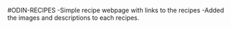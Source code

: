 #ODIN-RECIPES
 -Simple recipe webpage with links to the recipes
 -Added the images and descriptions to each recipes.
 
